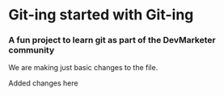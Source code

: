 # Git-ing started with Git-ing

### A fun project to learn git as part of the **DevMarketer** community

We are making just basic changes to the file.

Added changes here